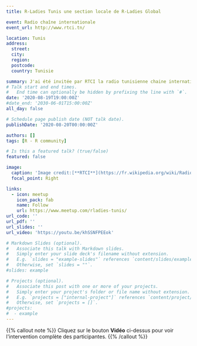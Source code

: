 ```yaml
---
title: R-Ladies Tunis une section locale de R-Ladies Global 

event: Radio chaîne internationale
event_url: http://www.rtci.tn/

location: Tunis
address:
  street: 
  city: 
  region: 
  postcode: 
  country: Tunisie

summary: J'ai été invitée par RTCI la radio tunisienne chaine internationale pour présenter R-Ladies Tunis avec la co-foundatrice Mouna Belaid. Il s'agit d'une branche locale de R-Ladies Global (https://www.rladies.org). Aujourd'hui, avec Mouna Belaid, nous sommes les organisatrices de R-Ladies Paris.
# Talk start and end times.
#   End time can optionally be hidden by prefixing the line with `#`.
date: '2020-08-19T19:00:00Z'
#date_end: '2030-06-01T15:00:00Z'
all_day: false

# Schedule page publish date (NOT talk date).
publishDate: '2020-08-20T00:00:00Z'

authors: []
tags: [R - R community]

# Is this a featured talk? (true/false)
featured: false

image:
  caption: 'Image credit:[**RTCI**](https://fr.wikipedia.org/wiki/Radio_Tunis_cha%C3%AEne_internationale)'
  focal_point: Right

links:
  - icon: meetup
    icon_pack: fab
    name: Follow
    url: https://www.meetup.com/rladies-tunis/
url_code: ''
url_pdf: ''
url_slides: ''
url_video: 'https://youtu.be/khSSNFPEEok'

# Markdown Slides (optional).
#   Associate this talk with Markdown slides.
#   Simply enter your slide deck's filename without extension.
#   E.g. `slides = "example-slides"` references `content/slides/example-slides.md`.
#   Otherwise, set `slides = ""`.
#slides: example

# Projects (optional).
#   Associate this post with one or more of your projects.
#   Simply enter your project's folder or file name without extension.
#   E.g. `projects = ["internal-project"]` references `content/project/deep-learning/index.md`.
#   Otherwise, set `projects = []`.
#projects:
#  - example
---
```


{{% callout note %}}
Cliquez sur le bouton **Vidéo** ci-dessus pour voir l'intervention complète des participantes.
{{% /callout %}}
